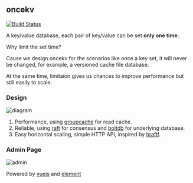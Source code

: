 ## oncekv 

[![Build Status](https://travis-ci.org/Focinfi/oncekv.png)](https://travis-ci.org/Focinfi/oncekv.svg?branch=master)

A key/value database, each pair of key/value can be set **only one time**.

Why limit the set time?

Cause we design oncekv for the scenarios like once a key set, it will never be changed, for example, a versioned cache file database.

At the same time, limitaion gives us chances to improve performance but still easily to scale. 

### Design

![diagram](http://on78mzb4g.bkt.clouddn.com/architeture.png)

1. Performance, using [groupcache](http://github.com/golang/groupcache) for read cache.
1. Reliable, using [raft](https://github.com/hashicorp/raft) for consensus and [boltdb](github.com/boltdb/bolt) for underlying database.
1. Easy horizontal scaling, simple HTTP API, inspired by [hraftf](https://github.com/otoolep/hraftd).

### Admin Page

![admin](http://on78mzb4g.bkt.clouddn.com/oncekv-admin.jpeg.webp)

Powered by [vuejs](https://github.com/vuejs/vue) and [element](https://github.com/ElemeFE/element)